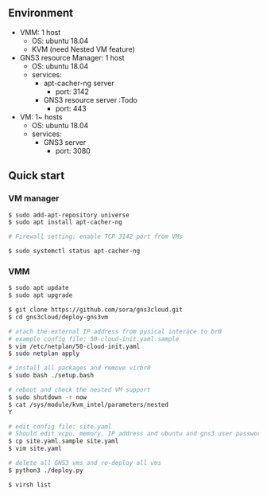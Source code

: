## Environment

* VMM: 1 host
  - OS: ubuntu 18.04
  - KVM (need Nested VM feature)
* GNS3 resource Manager: 1 host
  - OS: ubuntu 18.04
  - services:
    - apt-cacher-ng server
      - port: 3142
    - GNS3 resource server :Todo
      - port: 443
* VM: 1~ hosts
  - OS: ubuntu 18.04
  - services:
    - GNS3 server
      - port: 3080

## Quick start

### VM manager

```bash
$ sudo add-apt-repository universe
$ sudo apt install apt-cacher-ng

# Firewall setting: enable TCP 3142 port from VMs

$ sudo systemctl status apt-cacher-ng
```

### VMM

```bash
$ sudo apt update
$ sudo apt upgrade

$ git clone https://github.com/sora/gns3cloud.git
$ cd gns3cloud/deploy-gns3vm

# atach the external IP address from pysical interace to br0
# example config file: 50-cloud-init.yaml.sample
$ vim /etc/netplan/50-cloud-init.yaml
$ sudo netplan apply

# install all packages and remove virbr0
$ sudo bash ./setup.bash

# reboot and check the nested VM support
$ sudo shutdown -r now
$ cat /sys/module/kvm_intel/parameters/nested
Y

# edit config file: site.yaml
# Should edit vcpu, memory, IP address and ubuntu and gns3 user password
$ cp site.yaml.sample site.yaml
$ vim site.yaml

# delete all GNS3 vms and re-deploy all vms
$ python3 ./deploy.py

$ virsh list
```

